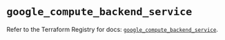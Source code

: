 # `google_compute_backend_service`

Refer to the Terraform Registry for docs: [`google_compute_backend_service`](https://registry.terraform.io/providers/hashicorp/google/6.44.0/docs/resources/compute_backend_service).
